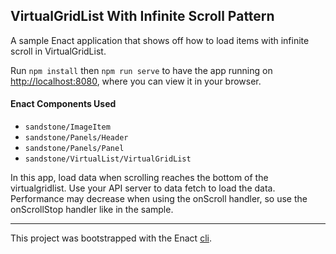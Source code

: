 ## VirtualGridList With Infinite Scroll Pattern

A sample Enact application that shows off how to load items with infinite scroll in VirtualGridList.

Run `npm install` then `npm run serve` to have the app running on [http://localhost:8080](http://localhost:8080), where you can view it in your browser.

#### Enact Components Used
- `sandstone/ImageItem`
- `sandstone/Panels/Header`
- `sandstone/Panels/Panel`
- `sandstone/VirtualList/VirtualGridList`

In this app, load data when scrolling reaches the bottom of the virtualgridlist. Use your API server to data fetch to load the data.
Performance may decrease when using the onScroll handler, so use the onScrollStop handler like in the sample.

---

This project was bootstrapped with the Enact [cli](https://github.com/enactjs/cli).
